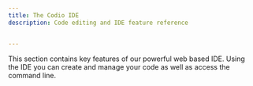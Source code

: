 ```yaml
---
title: The Codio IDE
description: Code editing and IDE feature reference


---
```


This section contains key features of our powerful web based IDE. Using the IDE you can create and manage your code as well as access the command line.


